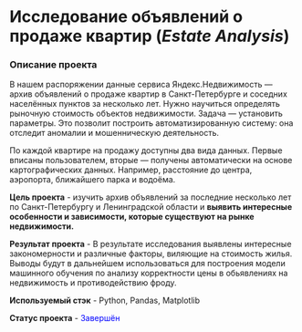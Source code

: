 # Исследование объявлений о продаже квартир (*Estate Analysis*)

### Описание проекта
В нашем распоряжении данные сервиса Яндекс.Недвижимость — архив объявлений о продаже квартир в Санкт-Петербурге и соседних населённых пунктов за несколько лет. Нужно научиться определять рыночную стоимость объектов недвижимости. Задача — установить параметры. Это позволит построить автоматизированную систему: она отследит аномалии и мошенническую деятельность.

По каждой квартире на продажу доступны два вида данных. Первые вписаны пользователем, вторые — получены автоматически на основе картографических данных. Например, расстояние до центра, аэропорта, ближайшего парка и водоёма.

**Цель проекта** -  изучить архив объявлений за последние несколько лет по Санкт-Петербургу и Ленинградской области и **выявить интересные особенности и зависимости, которые существуют на рынке недвижимости.**

**Результат проекта** - В результате исследования выявлены интересные закономерности и различные факторы, виляющие на стоимость жилья. Выводы будут в дальнейшем использоваться для построения модели машинного обучения по анализу корректности цены в обьявлениях на недвижимость и противодействию фроду.

**Используемый стэк** - Python, Pandas, Matplotlib

**Статус проекта** - <font color='blue'>Завершён</font>
